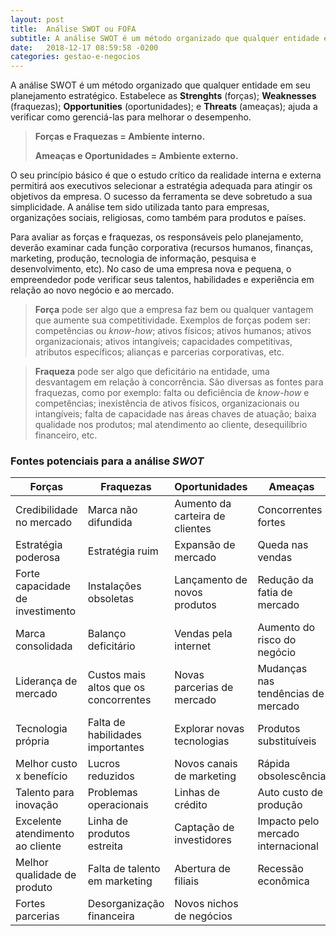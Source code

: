 ```yaml
---
layout: post
title:  Análise SWOT ou FOFA
subtitle: A análise SWOT é um método organizado que qualquer entidade em seu planejamento estratégico. Estabelece as Strenghts (forças); Weaknesses (fraquezas); Opportunities (oportunidades); e Threats (ameaças).
date:   2018-12-17 08:59:58 -0200
categories: gestao-e-negocios
---
```


A análise SWOT é um método organizado que qualquer entidade em seu planejamento estratégico. Estabelece as **Strenghts** (forças); **Weaknesses** (fraquezas); **Opportunities** (oportunidades); e **Threats** (ameaças); ajuda a verificar como gerenciá-las para melhorar o desempenho.

> **Forças e Fraquezas = Ambiente interno.**
> 
> **Ameaças e Oportunidades = Ambiente externo.**

O seu princípio básico é que o estudo crítico da realidade interna e externa permitirá aos executivos selecionar a estratégia adequada para atingir os objetivos da empresa. O sucesso da ferramenta se deve sobretudo a sua simplicidade. A análise tem sido utilizada tanto para empresas, organizações sociais, religiosas, como também para produtos e países.

Para avaliar as forças e fraquezas, os responsáveis pelo planejamento, deverão examinar cada função corporativa (recursos humanos, finanças, marketing, produção, tecnologia de informação, pesquisa e desenvolvimento, etc). No caso de uma empresa nova e pequena, o empreendedor pode verificar seus talentos, habilidades e experiência em relação ao novo negócio e ao mercado.

> **Força** pode ser algo que a empresa faz bem ou qualquer vantagem que aumente sua competitividade. Exemplos de forças podem ser: competências ou *know-how*; ativos físicos; ativos humanos; ativos organizacionais; ativos intangíveis; capacidades competitivas, atributos específicos; alianças e parcerias corporativas, etc.

> **Fraqueza** pode ser algo que deficitário na entidade, uma desvantagem em relação à concorrência. São diversas as fontes para fraquezas, como por exemplo: falta ou deficiência de *know-how* e competências; inexistência de ativos físicos, organizacionais ou intangíveis; falta de capacidade nas áreas chaves de atuação; baixa qualidade nos produtos; mal atendimento ao cliente, desequilíbrio financeiro, etc.

### Fontes potenciais para a análise *SWOT*

|  Forças  |  Fraquezas  |  Oportunidades  | Ameaças  |
|----------|-------------|-----------------|----------|
| Credibilidade no mercado  | Marca não difundida  | Aumento da carteira de clientes  | Concorrentes fortes  |
| Estratégia poderosa  | Estratégia ruim  | Expansão de mercado  | Queda nas vendas  |
| Forte capacidade de investimento  | Instalações obsoletas  | Lançamento de novos produtos  | Redução da fatia de mercado  |
| Marca consolidada  | Balanço deficitário  | Vendas pela internet  | Aumento do risco do negócio  |
| Liderança de mercado  | Custos mais altos que os concorrentes  | Novas parcerias de mercado  | Mudanças nas tendências de mercado  |
| Tecnologia própria  | Falta de habilidades importantes  | Explorar novas tecnologias  | Produtos substituíveis  |
| Melhor custo x benefício  | Lucros reduzidos  | Novos canais de marketing  | Rápida obsolescência  |
| Talento para inovação  | Problemas operacionais  | Linhas de crédito  | Auto custo de produção  |
| Excelente atendimento ao cliente  | Linha de produtos estreita  | Captação de investidores  | Impacto pelo mercado internacional  |
| Melhor qualidade de produto  | Falta de talento em marketing  | Abertura de filiais  | Recessão econômica  |
| Fortes parcerias  | Desorganização financeira  | Novos nichos de negócios  | |

